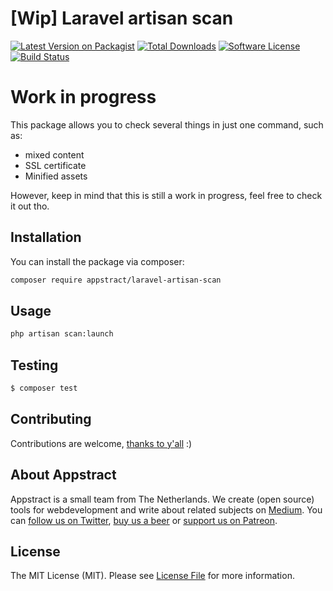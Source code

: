 # [Wip] Laravel artisan scan

[![Latest Version on Packagist](https://img.shields.io/packagist/v/appstract/laravel-artisan-scan.svg?style=flat-square)](https://packagist.org/packages/appstract/laravel-artisan-scan)
[![Total Downloads](https://img.shields.io/packagist/dt/appstract/laravel-artisan-scan.svg?style=flat-square)](https://packagist.org/packages/appstract/laravel-artisan-scan)
[![Software License](https://img.shields.io/badge/license-MIT-brightgreen.svg?style=flat-square)](LICENSE.md)
[![Build Status](https://img.shields.io/travis/appstract/laravel-artisan-scan/master.svg?style=flat-square)](https://travis-ci.org/appstract/laravel-artisan-scan)

# Work in progress

This package allows you to check several things in just one command, such as: 
- mixed content
- SSL certificate
- Minified assets 

However, keep in mind that this is still a work in progress, feel free to check it out tho.


## Installation

You can install the package via composer:

``` bash
composer require appstract/laravel-artisan-scan
```

## Usage

``` bash
php artisan scan:launch
```

## Testing

``` bash
$ composer test
```

## Contributing

Contributions are welcome, [thanks to y'all](https://github.com/appstract/laravel-blade-directives/graphs/contributors) :)

## About Appstract

Appstract is a small team from The Netherlands. We create (open source) tools for webdevelopment and write about related subjects on [Medium](https://medium.com/appstract). You can [follow us on Twitter](https://twitter.com/teamappstract), [buy us a beer](https://www.paypal.me/teamappstract/10) or [support us on Patreon](https://www.patreon.com/appstract).

## License

The MIT License (MIT). Please see [License File](LICENSE.md) for more information.
